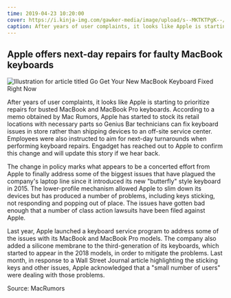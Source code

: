```yaml
---
time: 2019-04-23 10:20:00
cover: https://i.kinja-img.com/gawker-media/image/upload/s--MKTKTPgK--/c_scale,dpr_2.0,f_auto,fl_progressive,q_80,w_800/jo2tmqduk1zguxapk6d2.jpg
caption: After years of user complaints, it looks like Apple is starting to prioritize repairs for busted MacBook and MacBook Pro keyboards. According to a memo obtained by Mac Rumors, Apple has started to stock its retail locations with necessary parts so Genius Bar technicians...
---
```


## Apple offers next-day repairs for faulty MacBook keyboards

![Illustration for article titled Go Get Your New MacBook Keyboard Fixed Right Now](https://i.kinja-img.com/gawker-media/image/upload/s--MKTKTPgK--/c_scale,dpr_2.0,f_auto,fl_progressive,q_80,w_800/jo2tmqduk1zguxapk6d2.jpg)

After years of user complaints, it looks like Apple is starting to prioritize repairs for busted MacBook and MacBook Pro keyboards. According to a memo obtained by Mac Rumors, Apple has started to stock its retail locations with necessary parts so Genius Bar technicians can fix keyboard issues in store rather than shipping devices to an off-site service center. Employees were also instructed to aim for next-day turnarounds when performing keyboard repairs. Engadget has reached out to Apple to confirm this change and will update this story if we hear back.

The change in policy marks what appears to be a concerted effort from Apple to finally address some of the biggest issues that have plagued the company's laptop line since it introduced its new "butterfly" style keyboard in 2015. The lower-profile mechanism allowed Apple to slim down its devices but has produced a number of problems, including keys sticking, not responding and popping out of place. The issues have gotten bad enough that a number of class action lawsuits have been filed against Apple.

Last year, Apple launched a keyboard service program to address some of the issues with its MacBook and MacBook Pro models. The company also added a silicone membrane to the third-generation of its keyboards, which started to appear in the 2018 models, in order to mitigate the problems. Last month, in response to a Wall Street Journal article highlighting the sticking keys and other issues, Apple acknowledged that a "small number of users" were dealing with those problems.

Source: MacRumors
